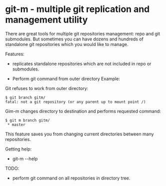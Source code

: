 # git-m - multiple git replication and management utility

There are great tools for multiple git repositories management: repo and git submodules.
But sometimes you can have dozens and hundreds of standalone git repositories which you
would like to manage.

Features:
 * replicates standalone repositories which are not included in repo or submodules.


 * Perform git command from outer directory
   Example:

Git refuses to work from outer directory:

	$ git branch gitm/
	fatal: not a git repository (or any parent up to mount point /)

Gim-m changes directory to destination and performs requested command:

	$ git m branch gitm/
	 * master

This feature saves you from changing current directories between many repositories.

Getting help:
 * git-m --help

TODO:
 * perform git command on all repositories in directory tree.
